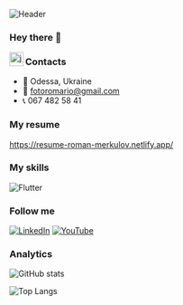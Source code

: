 ![Header](https://github.com/RoRomario360/RoRomario360/blob/main/assets/cover.jpg)

### Hey there 👋

<img align="left" alt="javascript" width="25px" src="https://github.com/RoRomario360/RoRomario360/blob/main/assets/axios.png" />

### Contacts

- 📌 Odessa, Ukraine
- 📧 fotoromario@gmail.com
- 📞 067 482 58 41

### My resume

https://resume-roman-merkulov.netlify.app/

### My skills

![Flutter](https://github.com/RoRomario360/RoRomario360/blob/main/assets/skills.jpg)

### Follow me

[![LinkedIn](https://img.shields.io/badge/-linkedIn-090909?style=for-the-badge&logo=linkedin&logoColor=007BB6)](https://www.linkedin.com/in/romanmerkulov/)
[![YouTube](https://img.shields.io/badge/-YouTube-090909?style=for-the-badge&logo=YouTube&logoColor=FF0000)](https://www.youtube.com/channel/UCnKj-vGklXnCgjGc3wVbfnA)

### Analytics

![GitHub stats](https://github-readme-stats.vercel.app/api?username=RoRomario360&show_icons=true)

![Top Langs](https://github-readme-stats.vercel.app/api/top-langs/?username=RoRomario360&layout=compact)
